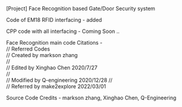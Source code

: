 [Project] Face Recognition based Gate/Door Security system

Code of EM18 RFID interfacing - added

CPP code with all interfacing - Coming Soon ..

Face Recognition main code Citations -  
// Referred Codes  
// Created by markson zhang  
//  
// Edited by Xinghao Chen 2020/7/27  
//  
// Modified by Q-engineering 2020/12/28
//  
// Referred by make2explore 2022/03/01  
  
Source Code Credits -  markson zhang, Xinghao Chen, Q-Engineering  